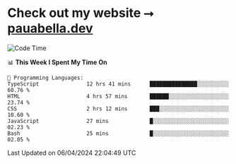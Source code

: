 # Check out my website ⭢ [pauabella.dev](https://pauabella.dev)

<!--START_SECTION:waka-->
![Code Time](http://img.shields.io/badge/Code%20Time-3%2C182%20hrs%2022%20mins-blue)

📊 **This Week I Spent My Time On** 

```text
💬 Programming Languages: 
TypeScript               12 hrs 41 mins      ███████████████░░░░░░░░░░   60.76 % 
HTML                     4 hrs 57 mins       ██████░░░░░░░░░░░░░░░░░░░   23.74 % 
CSS                      2 hrs 12 mins       ███░░░░░░░░░░░░░░░░░░░░░░   10.60 % 
JavaScript               27 mins             █░░░░░░░░░░░░░░░░░░░░░░░░   02.23 % 
Bash                     25 mins             █░░░░░░░░░░░░░░░░░░░░░░░░   02.05 % 
```


 Last Updated on 06/04/2024 22:04:49 UTC
<!--END_SECTION:waka-->
